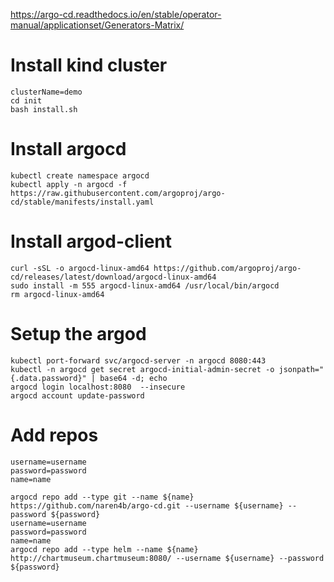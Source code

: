 https://argo-cd.readthedocs.io/en/stable/operator-manual/applicationset/Generators-Matrix/



# Install kind cluster 
```
clusterName=demo
cd init
bash install.sh 
```

# Install argocd 
```
kubectl create namespace argocd
kubectl apply -n argocd -f https://raw.githubusercontent.com/argoproj/argo-cd/stable/manifests/install.yaml

```

# Install argod-client
```
curl -sSL -o argocd-linux-amd64 https://github.com/argoproj/argo-cd/releases/latest/download/argocd-linux-amd64
sudo install -m 555 argocd-linux-amd64 /usr/local/bin/argocd
rm argocd-linux-amd64

``` 

# Setup the argod 
```
kubectl port-forward svc/argocd-server -n argocd 8080:443
kubectl -n argocd get secret argocd-initial-admin-secret -o jsonpath="{.data.password}" | base64 -d; echo
argocd login localhost:8080  --insecure
argocd account update-password

```
# Add repos
```
username=username
password=password
name=name

argocd repo add --type git --name ${name} https://github.com/naren4b/argo-cd.git --username ${username} --password ${password}
username=username
password=password
name=name
argocd repo add --type helm --name ${name}  http://chartmuseum.chartmuseum:8080/ --username ${username} --password ${password}
```
